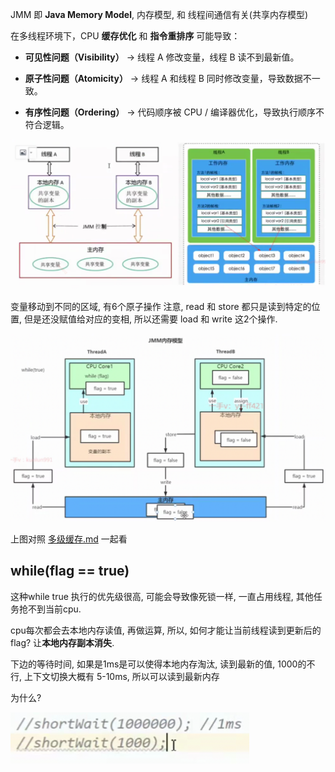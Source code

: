 JMM 即 **Java Memory Model**, 内存模型, 和 线程间通信有关(共享内存模型)

在多线程环境下，CPU **缓存优化** 和 **指令重排序** 可能导致：

- **可见性问题（Visibility）** → 线程 A 修改变量，线程 B 读不到最新值。

- **原子性问题（Atomicity）** → 线程 A 和线程 B 同时修改变量，导致数据不一致。

- **有序性问题（Ordering）** → 代码顺序被 CPU / 编译器优化，导致执行顺序不符合逻辑。



<img src="Screenshot 2024-11-09 at 22.18.56.png" alt="Screenshot 2024-11-09 at 22.18.56" style="zoom:50%;" />

变量移动到不同的区域, 有6个原子操作
注意, read 和 store 都只是读到特定的位置, 但是还没赋值给对应的变相, 所以还需要 load 和 write 这2个操作.

<img src="Screenshot 2024-11-09 at 23.26.59.png" alt="Screenshot 2024-11-09 at 23.26.59" style="zoom:50%;" />

上图对照 [多级缓存.md](../../cs/多级缓存.md) 一起看

## while(flag == true)

这种while true 执行的优先级很高, 可能会导致像死锁一样, 一直占用线程, 其他任务抢不到当前cpu.

cpu每次都会去本地内存读值, 再做运算, 
所以, 如何才能让当前线程读到更新后的flag? 让**本地内存副本消失**.

下边的等待时间, 如果是1ms是可以使得本地内存淘汰, 读到最新的值,
1000的不行,
上下文切换大概有 5-10ms, 所以可以读到最新内存

为什么?

<img src="Screenshot 2024-11-10 at 00.21.10.png" alt="Screenshot 2024-11-10 at 00.21.10" style="zoom:50%;" />


